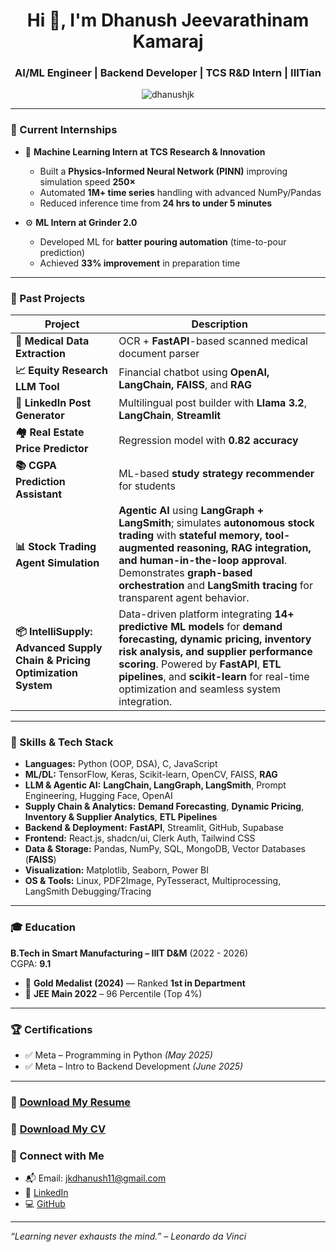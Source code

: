 <h1 align="center">Hi 👋, I'm Dhanush Jeevarathinam Kamaraj</h1>
<h3 align="center"> AI/ML Engineer | Backend Developer | TCS R&D Intern | IIITian</h3>

<p align="center">
  <img src="https://komarev.com/ghpvc/?username=dhanushjk&label=Profile%20views&color=0e75b6&style=flat" alt="dhanushjk" />
</p>

---

### 🔭 Current Internships
- 🧠 **Machine Learning Intern at TCS Research & Innovation**
  - Built a **Physics-Informed Neural Network (PINN)** improving simulation speed **250×**
  - Automated **1M+ time series** handling with advanced NumPy/Pandas
  - Reduced inference time from **24 hrs to under 5 minutes**

- ⚙️ **ML Intern at Grinder 2.0**
  - Developed ML for **batter pouring automation** (time-to-pour prediction)
  - Achieved **33% improvement** in preparation time

---

### 💼 Past Projects
| Project | Description |
|--------|-------------|
| **🧾 Medical Data Extraction** | OCR + **FastAPI**-based scanned medical document parser |
| **📈 Equity Research LLM Tool** | Financial chatbot using **OpenAI, LangChain, FAISS**, and **RAG** |
| **💬 LinkedIn Post Generator** | Multilingual post builder with **Llama 3.2**, **LangChain**, **Streamlit** |
| **🏘️ Real Estate Price Predictor** | Regression model with **0.82 accuracy** |
| **📚 CGPA Prediction Assistant** | ML-based **study strategy recommender** for students |
| **📊 Stock Trading Agent Simulation** | **Agentic AI** using **LangGraph + LangSmith**; simulates **autonomous stock trading** with **stateful memory, tool-augmented reasoning, RAG integration, and human-in-the-loop approval**. Demonstrates **graph-based orchestration** and **LangSmith tracing** for transparent agent behavior. |
| **📦 IntelliSupply: Advanced Supply Chain & Pricing Optimization System** | Data-driven platform integrating **14+ predictive ML models** for **demand forecasting, dynamic pricing, inventory risk analysis, and supplier performance scoring**. Powered by **FastAPI**, **ETL pipelines**, and **scikit-learn** for real-time optimization and seamless system integration. |

---

### 🧠 Skills & Tech Stack
- **Languages:** Python (OOP, DSA), C, JavaScript
- **ML/DL:** TensorFlow, Keras, Scikit-learn, OpenCV, FAISS, **RAG**
- **LLM & Agentic AI:** **LangChain, LangGraph, LangSmith**, Prompt Engineering, Hugging Face, OpenAI
- **Supply Chain & Analytics:** **Demand Forecasting**, **Dynamic Pricing**, **Inventory & Supplier Analytics**, **ETL Pipelines**
- **Backend & Deployment:** **FastAPI**, Streamlit, GitHub, Supabase
- **Frontend:** React.js, shadcn/ui, Clerk Auth, Tailwind CSS
- **Data & Storage:** Pandas, NumPy, SQL, MongoDB, Vector Databases (**FAISS**)
- **Visualization:** Matplotlib, Seaborn, Power BI
- **OS & Tools:** Linux, PDF2Image, PyTesseract, Multiprocessing, LangSmith Debugging/Tracing

---

### 🎓 Education
**B.Tech in Smart Manufacturing – IIIT D&M** (2022 - 2026)  
CGPA: **9.1**  
- 🥇 **Gold Medalist (2024)** — Ranked **1st in Department**
- 🧠 **JEE Main 2022** – 96 Percentile (Top 4%)

---

### 🏆 Certifications
- ✅ Meta – Programming in Python *(May 2025)*
- ✅ Meta – Intro to Backend Development *(June 2025)*

---

### 📄 [Download My Resume](https://drive.google.com/file/d/1lAFx_LKp5q_81GsZazazkkoYIBMILksC/view?usp=drive_link)
### 📄 [Download My CV](https://drive.google.com/file/d/1XmxeeJI3xZ3d-O7uWGIpd_gdULvDsB9n/view?usp=drive_link)

### 🔗 Connect with Me
- 📬 Email: jkdhanush11@gmail.com  
- 💼 [LinkedIn](https://www.linkedin.com/in/dhanushjk)
- 💻 [GitHub](https://github.com/JKDhanush)

---

_“Learning never exhausts the mind.” – Leonardo da Vinci_
